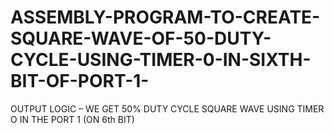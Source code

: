 # ASSEMBLY-PROGRAM-TO-CREATE-SQUARE-WAVE-OF-50-DUTY-CYCLE-USING-TIMER-0-IN-SIXTH-BIT-OF-PORT-1-
OUTPUT LOGIC – WE GET 50% DUTY CYCLE SQUARE WAVE USING TIMER O IN THE PORT 1 (ON 6th BIT)

